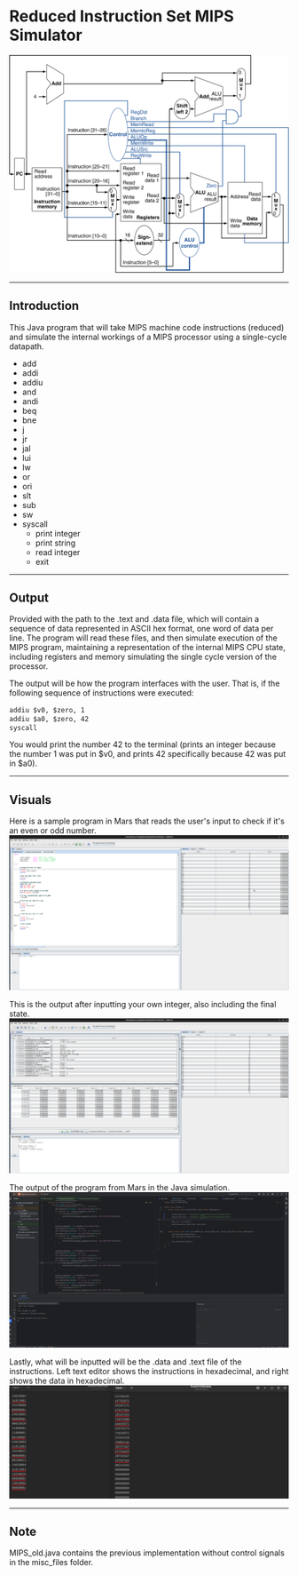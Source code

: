 # Reduced Instruction Set MIPS Simulator
![Alt Text](resources/images/single_cycle_datapath.png)
___

## Introduction
This Java program that will take MIPS machine code instructions (reduced) and simulate the internal workings of a MIPS processor using a single-cycle datapath. 

+ add
+ addi
+ addiu
+ and
+ andi
+ beq
+ bne
+ j
+ jr
+ jal
+ lui
+ lw
+ or
+ ori
+ slt
+ sub
+ sw
+ syscall
  + print integer
  + print string
  + read integer
  + exit
___
## Output
Provided with the path to the .text and .data file, which will contain a sequence of data represented in ASCII hex format, one word of data per line. The program will read these files, and then simulate execution of the MIPS program, maintaining a representation of the internal MIPS CPU state, including registers and memory simulating the single cycle version of the processor.

The output will be how the program interfaces with the user.
That is, if the following sequence of instructions were executed:

```
addiu $v0, $zero, 1
addiu $a0, $zero, 42
syscall
```

You would print the number 42 to the terminal (prints an integer because the number 1 was put in $v0, and prints 42 specifically because 42 was put in $a0).

___
## Visuals
Here is a sample program in Mars that reads the user's input to check if it's an even or odd number.
![Alt Text](resources/images/mars_evenorodd_instructions.png)

This is the output after inputting your own integer, also including the final state.
![Alt Text](resources/images/mars_evenorodd_segments.png)

The output of the program from Mars in the Java simulation.
![Alt Text](resources/images/intellij_evenorodd.png)

Lastly, what will be inputted will be the .data and .text file of the instructions.
Left text editor shows the instructions in hexadecimal, and right shows the data in hexadecimal.
![Alt Text](resources/images/text_data_.png)

___
## Note
MIPS_old.java contains the previous implementation without control signals in the misc_files folder.
